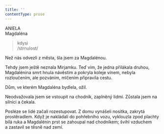 ```yaml
---
title: ''
contentType: prose
---
```


<section>

ANIELA  
Magdaléna

> kdysi  
> /strnulost/

Než nás odvezli z města, šla jsem za Magdalénou.

</section>

<section>

Tehdy jsem ještě neznala Mirjamku. Teď vím, že jedna přilákala druhou, Magdalénina smrt hnula návěstím a pokryla koleje vínem, nebyla rozloučením, ale pozváním, mlčením připravila cestu.

</section>

<section>

Dům, ve kterém Magdaléna bydlela, ožil.

</section>

<section>

Neodvažovala jsem se vstoupit na chodník, zaplněný lidmi. Zůstala jsem na silnici a čekala.

Posléze se lidé začali rozestupovat. Z domu vynášeli nosítka, zakrytá prostěradlem. Když je nakládali do pohřebního vozu, vyklouzla zpod plachty bílá ruka a Magdalénin prst se zahoupal nad chodníkem; švihl vzduchem a zastavil se těsně nad zemí.

</section>
